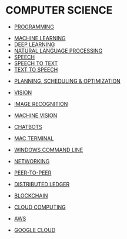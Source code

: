 # COMPUTER SCIENCE

- [PROGRAMMING](../../LEVEL-3/SCIENCE/COMPUTER-SCIENCE/PROGRAMMING.md) <!-- Coding -->



<!-- - [COMPUTER SCIENTISTS]() -->

<!-- - [BIG DATA]() -->

<!-- - [PROGRAMMERS]() -->

<!-- ### File Format -->

<!-- - [XML]() -->

<!-- ### Web Feed Format -->

<!-- - [RSS]() -->

<!-- ## Component-based engineering -->
<!-- ### Web Components -->
<!-- - [AMP] -->

<!-- # Development -->

<!-- - [DOCKER]() -->
<!-- - [KUBERNETES]() -->

<!-- ## Web Development -->

<!-- ## Accessibility -->

<!-- ## Performance -->

<!-- ## App Development -->

<!-- ## Accessibility -->

<!-- ## Alexa Skills -->

<!-- # Computer Game Development	 -->

<!-- # Programming Stacks -->

<!-- - [LAMP]() -->
<!-- - [MEAN]() -->
<!-- - [MERN]() -->
<!-- - [MEVN]()	 -->

<!-- # PROGRAMMING -->


<!-- - [SVG]() -->

<!-- # SVG -->

<!-- ## Syntax -->

<!-- - [ELEMENTS]() -->
<!-- - [ATTRIBUTES]() -->

<!-- ## Resources -->
<!-- https://en.wikipedia.org/wiki/SVG -->
<!-- https://www.w3schools.com/graphics/svg_intro.asp -->
<!-- https://www.codecademy.com/resources/docs/general/svg -->
<!-- https://developer.mozilla.org/en-US/docs/Web/SVG -->
<!-- https://marketplace.visualstudio.com/items?itemName=jock.svg -->

<!-- - [SQL]() -->

<!-- # SQL -->

<!-- ## Syntax -->

<!-- - [STATEMENTS]() -->
<!-- - [KEYWORDS]() -->

<!-- ## Resources -->
<!-- https://en.wikipedia.org/wiki/SQL -->
<!-- https://www.w3schools.com/sql/ -->
<!-- https://www.codecademy.com/learn/learn-sql -->
<!-- https://developer.mozilla.org/en-US/docs/Glossary/SQL -->

<!-- - [GRAPHQL]() -->

<!-- # GRAPHQL -->

<!-- ## Resources -->
<!-- https://graphql.org/ -->
<!-- https://en.wikipedia.org/wiki/GraphQL -->
<!-- https://www.codecademy.com/resources/docs/open-source/graphql -->

<!-- - [RUBY]() -->

<!-- ## Frameworks -->

<!-- - [RUBY ON RAILS]() -->

<!-- ## Static Site Generator -->

<!-- - [JEKYLL]() -->

<!-- - [P5JS]() -->
<!-- - [PROCESSING]() -->
<!-- - [ARDUINO]() -->

<!-- - [YAML]() -->

<!-- - [R]() -->
<!-- - [RUST]() -->
<!-- - [GO]() -->
<!-- - [JAVA]() -->
<!-- - [SWIFT]() -->

<!-- - [FLUTTER]() -->
<!-- - [C]() -->
<!-- - [C#]() -->
<!-- - [C++]() -->
<!-- - [VISUAL BASIC]()     -->
<!-- - [OBJECTIVE C]() -->



<!-- # APIs -->

<!-- - [REST API]() -->

<!-- - [POSTMAN]() -->

<!-- ## Web APIs -->

<!-- https://developer.mozilla.org/en-US/docs/Web/API -->
<!-- https://www.w3schools.com/js/js_api_intro.asp -->

<!-- ## eLearning  -->

<!-- - [SCORM]() -->
<!-- - [XAPI]() -->

<!-- - [WATSON]() -->
<!-- - [WATSON API]() -->

<!-- - [STRIPE]() -->
<!-- - [STRIPE API]() -->

<!-- - [JAVASCRIPT]() -->

<!-- - [WEBGL]() -->

<!-- # Databases -->

<!-- - [MONGODB]() -->
<!-- - [MYSQL]() -->
<!-- - [POSTGRESQL]() -->
<!-- - [INNODB]() -->
<!-- - [MARIADB]() -->
<!-- - [NOSQL]() -->

<!-- # Hosting Services -->

<!-- - [FIREBASE]() Firebase -->
<!-- - [SUPABASE]() Supabase -->


<!-- - [VERSION CONTROL SYSTEMS]() -->

<!-- # VERSION CONTROL SYSTEM -->

<!-- - [SVN]() -->

<!-- - [GIT]() -->

<!-- # GIT -->

<!-- ## Commands -->

<!-- https://www.atlassian.com/git/glossary -->

<!-- ## Extensions -->

<!-- - Git Large File Storage (LFS) -->

<!-- https://git-lfs.github.com/ -->

<!-- ## Internet Hosted Service -->

<!-- - [GITHUB]() -->

<!-- https://github.com/ -->
<!-- https://github.com/features/actions -->

<!-- ## Cloud-hosted development environment -->

<!-- - [CODESPACES]()  -->
<!-- * -->
<!-- - [GITPOD]() -->

<!-- - [GITLAB]() -->

<!-- https://about.gitlab.com/ -->

<!-- - [BITBUCKET]() -->

<!-- # BITBUCKET -->

<!-- https://bitbucket.org/product/ -->

<!-- - [PROTOCOLS]() -->

<!-- # PROTOCOLS -->

<!-- - [TCP]() -->
<!-- - [IP]() -->
<!-- - [DNS]() -->
<!-- - [HTTP]() -->
<!-- - [URL]() -->
<!-- - [URI]() -->
<!-- - [HTTPS]() -->
<!-- - [FTP]() -->
<!-- - [FTPS]() -->

<!-- # Lint / Linter -->

<!-- - [ESLINT]() -->

<!-- - [CODE EDITORS]() -->

<!-- - [ADOBE] -->
<!-- - [DREAMWEAVER] -->

<!-- - [JETBRAIN]() -->

<!-- - [VISUAL STUDIO CODE]() -->

<!-- ## Cloud-hosted development environment (which use a version of visual studio code) -->

<!-- - [CODESPACES]()  -->
<!-- * -->
<!-- - [GITPOD]() -->

<!-- ## Local Development -->

<!-- - [XAMP]() -->
<!-- - [MAMP]() -->

<!-- - [ATOM]() -->
<!-- - [SUBLIME TEXT]() -->

<!-- - [VIM]() -->

<!-- - [ONLINE CODE EDITORS]() -->
<!-- - [CODEPEN]() -->
<!-- - [JSFIDDLE]() -->



<!-- - [DOCUMENTATION]() -->

<!-- - [BLOGS]() -->
<!-- - [DEV.TO]() -->
<!-- - [HASHNODE]() -->

<!-- - [DEVELOPER CONFERENCES]() -->

<!-- - [AWS SUMMIT]() -->

<!-- - [DEVELOPMENT METHODOLOGIES]() -->

<!-- - [PROJECT MANAGEMENT]() -->

<!-- - [TOOLS]() -->
<!-- - [ATLASSIAN]() -->
<!-- - [TRELLO]() -->
<!-- - [JIRA]() -->
<!-- - [CONFLUENCE]() -->

<!-- - [AGILE]() -->
<!-- - [FRAMEWORKS]() -->
<!-- - [SCRUM]() -->
<!-- - [EXTREME PROGRAMMING]() -->

<!-- - [SOFTWARE ARCHITECTURE]() -->
<!-- - [MVC]()  -->
<!-- (Model-view-controller) -->
<!-- - [MVMM]()  -->
<!-- (Model-view-viewmodel) -->
<!-- - [MVP]()  -->
<!-- (Model-view-presenter) -->

<!-- - [ATOMIC DESIGN]() -->
<!-- - [BEM]()  -->
<!-- (Block, Element, Modifier) -->

<!-- - [DEVELOPMENT PRINCIPLES]() -->
<!-- - [DRY]()  -->
<!-- Dont Repeat Yourself -->
<!-- - [KISS]()  -->
<!-- Keep it Simple Stupid -->
<!-- - [OOP]()  -->
<!-- Object Oriented Programming -->
<!-- - [TDD]()  -->
<!-- Test Driven Programming -->

<!-- - [ELECTRONICS]() -->
<!-- - [COMPUTER TECHNICIAN]() -->

<!-- - [OPERATING SYSTEMS]() -->
<!-- - [LINUX]() -->
<!-- - [UBUNTU]() -->
<!-- - [MAC OS]() -->
<!-- - [WINDOWS]() -->

<!-- - [ARTIFICIAL INTELLIGENCE]() -->

- [MACHINE LEARNING]()
- [DEEP LEARNING]()
- [NATURAL LANGUAGE PROCESSING]()
- [SPEECH]()
- [SPEECH TO TEXT]()
- [TEXT TO SPEECH]()
<!-- - [EXPERT SYSTEMS]() -->
- [PLANNING, SCHEDULING & OPTIMIZATION]()
<!-- - [ROBOTICS]() -->
- [VISION]()
- [IMAGE RECOGNITION]()
- [MACHINE VISION]()

- [CHATBOTS]()

- [MAC TERMINAL]()
- [WINDOWS COMMAND LINE]()

- [NETWORKING]()
- [PEER-TO-PEER]()
- [DISTRIBUTED LEDGER]()
- [BLOCKCHAIN]()

- [CLOUD COMPUTING]()
- [AWS]()
- [GOOGLE CLOUD]()

<!-- - [CURL]()  -->
<!-- cURL -->

<!-- - [CPANEL]()  -->
<!-- web hosting control panel software -->

<!-- - [VIRTUAL MACHINES]()  -->
<!-- Virtual Machines (VM)  -->

<!-- - [VIRTUALBOX]() -->

<!-- - [GAME DESIGNERS]() -->
<!-- - [GAME ENGINES]() -->
<!-- - [UNITY]() -->
<!-- - [UNREAL ENGINE]() -->
<!-- - [VERSIONS]() -->
<!-- - [UNREAL ENGINE 4]() -->
<!-- - [UNREAL ENGINE 5]() -->

<!-- - [3D] -->

<!-- - [AUTODESK, 3DS MAX]()  -->
<!-- formerly 3D Studio and 3D Studio Max -->
<!-- - [AUTODESK, MAYA]() -->